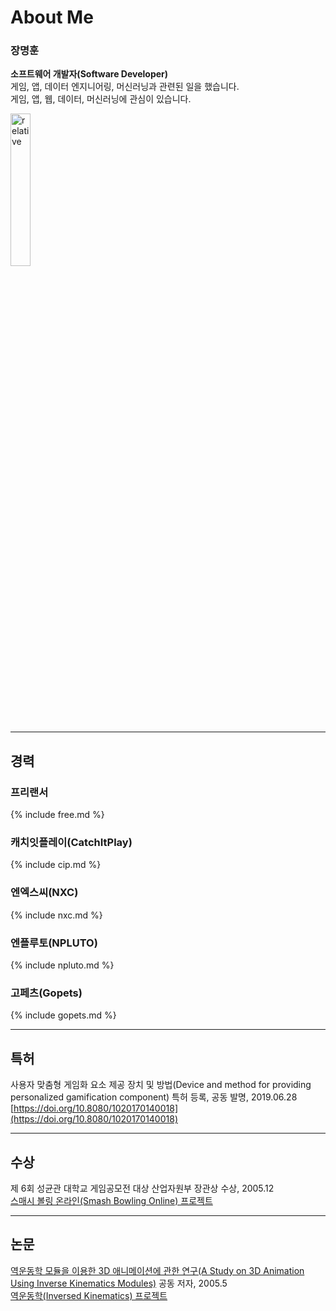 
# About Me

### 장명훈  
**소프트웨어 개발자(Software Developer)**  
게임, 앱, 데이터 엔지니어링, 머신러닝과 관련된 일을 했습니다.   
게임, 앱, 웹, 데이터, 머신러닝에 관심이 있습니다.  

<img src='{{ "/assets/images/profile.png" | relative_url }}' alt='relative' width="25%">

---

## 경력

### 프리랜서
{% include free.md %}

### 캐치잇플레이(CatchItPlay)
{% include cip.md %}

### 엔엑스씨(NXC)
{% include nxc.md %}

### 엔플루토(NPLUTO)
{% include npluto.md %}

### 고페츠(Gopets)
{% include gopets.md %}

---

## 특허
사용자 맞춤형 게임화 요소 제공 장치 및 방법(Device and method for providing personalized gamification component) 특허 등록, 공동 발명, 2019.06.28    
[https://doi.org/10.8080/1020170140018](https://doi.org/10.8080/1020170140018)  

---

## 수상
제 6회 성균관 대학교 게임공모전 대상 산업자원부 장관상 수상, 2005.12  
[스매시 볼링 온라인(Smash Bowling Online) 프로젝트](/projects/game/smash_bowling.html)  

---

## 논문
[역운동학 모듈을 이용한 3D 애니메이션에 관한 연구(A Study on 3D Animation Using Inverse Kinematics Modules)](http://www.dbpia.co.kr/Journal/ArticleDetail/NODE01616414) 공동 저자, 2005.5  
[역운동학(Inversed Kinematics) 프로젝트](/projects/game/ik.html)  

